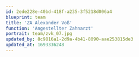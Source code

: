 ```yaml
---
id: 2ede228e-40bd-418f-a235-3f5218d006a4
blueprint: team
title: 'ZA Alexander Voß'
function: 'Angestellter Zahnarzt'
portrait: team/zvk_07.jpg
updated_by: 8c9816a1-2d9a-4b41-8090-aae253815de3
updated_at: 1693336248
---
```

